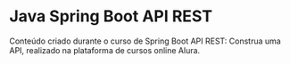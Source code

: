 # Java Spring Boot API REST
Conteúdo criado durante o curso de Spring Boot API REST: Construa uma API, realizado na plataforma de cursos online Alura.
